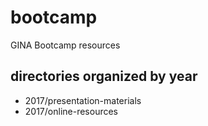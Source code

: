 # bootcamp
GINA Bootcamp resources

## directories organized by year
* 2017/presentation-materials
* 2017/online-resources
